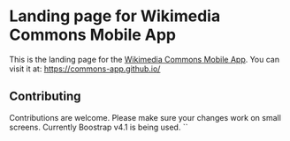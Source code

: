 # Landing page for Wikimedia Commons Mobile App

This is the landing page for the [Wikimedia Commons Mobile App](https://github.com/commons-app/apps-android-commons). You can visit it at: https://commons-app.github.io/

## Contributing

Contributions are welcome. Please make sure your changes work on small screens. Currently Boostrap v4.1 is being used.
``

